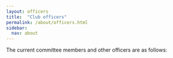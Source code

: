 ```yaml
---
layout: officers
title:  "Club officers"
permalink: /about/officers.html
sidebar:
  nav: about
---
```


The current committee members and other officers are as follows: